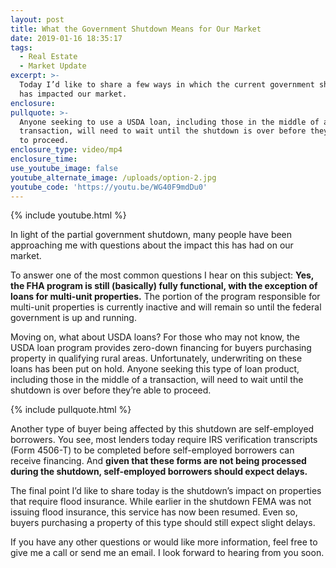 ```yaml
---
layout: post
title: What the Government Shutdown Means for Our Market
date: 2019-01-16 18:35:17
tags:
  - Real Estate
  - Market Update
excerpt: >-
  Today I’d like to share a few ways in which the current government shutdown
  has impacted our market.
enclosure:
pullquote: >-
  Anyone seeking to use a USDA loan, including those in the middle of a
  transaction, will need to wait until the shutdown is over before they’re able
  to proceed.
enclosure_type: video/mp4
enclosure_time:
use_youtube_image: false
youtube_alternate_image: /uploads/option-2.jpg
youtube_code: 'https://youtu.be/WG40F9mdDu0'
---
```


{% include youtube.html %}

In light of the partial government shutdown, many people have been approaching me with questions about the impact this has had on our market.&nbsp;

To answer one of the most common questions I hear on this subject: **Yes, the FHA program is still (basically) fully functional, with the exception of loans for multi-unit properties.** The portion of the program responsible for multi-unit properties is currently inactive and will remain so until the federal government is up and running.&nbsp;

Moving on, what about USDA loans? For those who may not know, the USDA loan program provides zero-down financing for buyers purchasing property in qualifying rural areas. Unfortunately, underwriting on these loans has been put on hold. Anyone seeking this type of loan product, including those in the middle of a transaction, will need to wait until the shutdown is over before they’re able to proceed.&nbsp;

{% include pullquote.html %}

Another type of buyer being affected by this shutdown are self-employed borrowers. You see, most lenders today require IRS verification transcripts (Form 4506-T) to be completed before self-employed borrowers can receive financing. And **given that these forms are not being processed during the shutdown, self-employed borrowers should expect delays.&nbsp;**

The final point I’d like to share today is the shutdown’s impact on properties that require flood insurance. While earlier in the shutdown FEMA was not issuing flood insurance, this service has now been resumed. Even so, buyers purchasing a property of this type should still expect slight delays.&nbsp;

If you have any other questions or would like more information, feel free to give me a call or send me an email. I look forward to hearing from you soon.<br>&nbsp;
